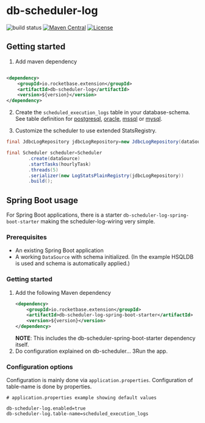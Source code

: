 # db-scheduler-log

![build status](https://github.com/rocketbase-io/db-scheduler-log/workflows/build/badge.svg)
[![Maven Central](https://maven-badges.herokuapp.com/maven-central/io.rocketbase.extension/db-scheduler-log/badge.svg)](https://maven-badges.herokuapp.com/maven-central/io.rocketbase.extension/db-scheduler-log)
[![License](http://img.shields.io/:license-apache-brightgreen.svg)](http://www.apache.org/licenses/LICENSE-2.0.html)

## Getting started

1. Add maven dependency

```xml

<dependency>
    <groupId>io.rocketbase.extension</groupId>
    <artifactId>db-scheduler-log</artifactId>
    <version>${version}</version>
</dependency>
```

2. Create the `scheduled_execution_logs` table in your database-schema. See table definition
   for [postgresql](db-scheduler-log/src/test/resources/postgresql_tables.sql), [oracle](db-scheduler-log/src/test/resources/oracle_tables.sql), [mssql](db-scheduler-log/src/test/resources/mssql_tables.sql)
   or [mysql](db-scheduler-log/src/test/resources/mysql_tables.sql).

3. Customize the scheduler to use extended StatsRegistry.

```java
final JdbcLogRepository jdbcLogRepository=new JdbcLogRepository(dataSource,new JavaSerializer(),JdbcLogRepository.DEFAULT_TABLE_NAME,new Snowflake());

final Scheduler scheduler=Scheduler
        .create(dataSource)
        .startTasks(hourlyTask)
        .threads(5)
        .serializer(new LogStatsPlainRegistry(jdbcLogRepository))
        .build();
```

## Spring Boot usage

For Spring Boot applications, there is a starter `db-scheduler-log-spring-boot-starter` making the scheduler-log-wiring
very simple.

### Prerequisites

- An existing Spring Boot application
- A working `DataSource` with schema initialized. (In the example HSQLDB is used and schema is automatically applied.)

### Getting started

1. Add the following Maven dependency
    ```xml
    <dependency>
        <groupId>io.rocketbase.extension</groupId>
        <artifactId>db-scheduler-log-spring-boot-starter</artifactId>
        <version>${version}</version>
    </dependency>
    ```
   **NOTE**: This includes the db-scheduler-spring-boot-starter dependency itself.
2. Do configuration explained on db-scheduler...
   3Run the app.

### Configuration options

Configuration is mainly done via `application.properties`. Configuration of table-name is done by properties.

```
# application.properties example showing default values

db-scheduler-log.enabled=true
db-scheduler-log.table-name=scheduled_execution_logs
```

